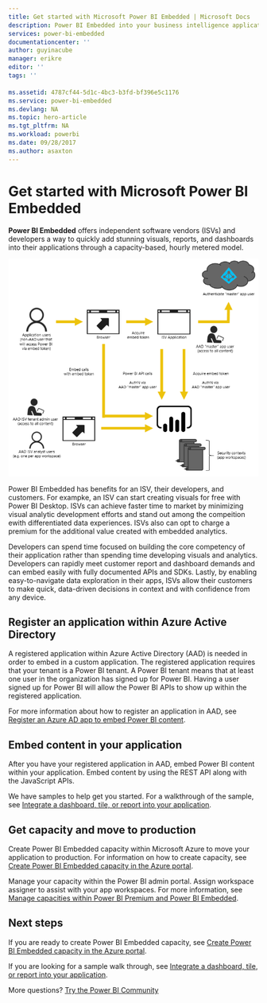 ```yaml
---
title: Get started with Microsoft Power BI Embedded | Microsoft Docs
description: Power BI Embedded into your business intelligence application
services: power-bi-embedded
documentationcenter: ''
author: guyinacube
manager: erikre
editor: ''
tags: ''

ms.assetid: 4787cf44-5d1c-4bc3-b3fd-bf396e5c1176
ms.service: power-bi-embedded
ms.devlang: NA
ms.topic: hero-article
ms.tgt_pltfrm: NA
ms.workload: powerbi
ms.date: 09/28/2017
ms.author: asaxton
---
```

# Get started with Microsoft Power BI Embedded

**Power BI Embedded** offers independent software vendors (ISVs) and developers a way to quickly add stunning visuals, reports, and dashboards into their applications through a capacity-based, hourly metered model.

![Diagram of embedding flow](media/get-started/introduction.png)

Power BI Embedded has benefits for an ISV, their developers, and customers. For exampke, an ISV can start creating visuals for free with Power BI Desktop. ISVs can achieve faster time to market by minimizing visual analytic development efforts and stand out among the compeition ewith differentiated data experiences. ISVs also can opt to charge a premium for the additional value created with embedded analytics.

Developers can spend time focused on building the core competency of their application rather than spending time developing visuals and analytics. Developers can rapidly meet customer report and dashboard demands and can embed easily with fully documented APIs and SDKs. Lastly, by enabling easy-to-navigate data exploration in their apps, ISVs allow their customers to make quick, data-driven decisions in context and with confidence from any device.

## Register an application within Azure Active Directory

A registered application within Azure Active Directory (AAD) is needed in order to embed in a custom application. The registered application requires that your tenant is a Power BI tenant. A Power BI tenant means that at least one user in the organization has signed up for Power BI. Having a user signed up for Power BI will allow the Power BI APIs to show up within the registered application.

For more information about how to register an application in AAD, see [Register an Azure AD app to embed Power BI content](https://powerbi.microsoft.com/documentation/powerbi-developer-register-app/).

## Embed content in your application

After you have your registered application in AAD, embed Power BI content within your application. Embed content by using the REST API along with the JavaScript APIs.

We have samples to help get you started. For a walkthrough of the sample, see [Integrate a dashboard, tile, or report into your application](https://powerbi.microsoft.com/documentation/powerbi-developer-embed-sample-app-owns-data/).

## Get capacity and move to production

Create Power BI Embedded capacity within Microsoft Azure to move your application to production. For information on how to create capacity, see [Create Power BI Embedded capacity in the Azure portal](create-capacity.md).

Manage your capacity within the Power BI admin portal. Assign workspace assigner to assist with your app workspaces. For more information, see [Manage capacities within Power BI Premium and Power BI Embedded](https://powerbi.microsoft.com/documentation/powerbi-admin-premium-manage/).

## Next steps

If you are ready to create Power BI Embedded capacity, see [Create Power BI Embedded capacity in the Azure portal](create-capacity.md).

If you are looking for a sample walk through, see [Integrate a dashboard, tile, or report into your application](https://powerbi.microsoft.com/documentation/powerbi-developer-embed-sample-app-owns-data/).

More questions? [Try the Power BI Community](http://community.powerbi.com/)